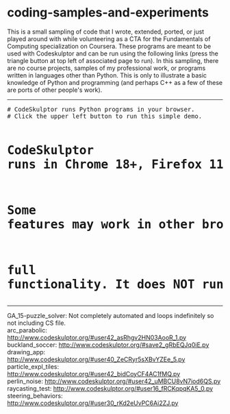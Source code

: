# coding-samples-and-experiments

This is a small sampling of code that I wrote, extended, ported, or just played around with while volunteering as a CTA for the Fundamentals of Computing specialization on Coursera. These programs are meant to be used with Codeskulptor and can be run using the following links (press the triangle button at top left of associated page to run). In this sampling, there are no course projects, samples of my professional work, or programs written in languages other than Python. This is only to illustrate a basic knowledge of Python and programming (and perhaps C++ as a few of these are ports of other people's work).

<hr>
<pre># CodeSkulptor runs Python programs in your browser.
# Click the upper left button to run this simple demo.

# CodeSkulptor runs in Chrome 18+, Firefox 11+, and Safari 6+.
# Some features may work in other browsers, but do not expect
# full functionality.  It does NOT run in Internet Explorer.</pre>
<hr>

GA_15-puzzle_solver: Not completely automated and loops indefinitely so not including CS file. <br>
arc_parabolic: http://www.codeskulptor.org/#user42_asRhgv2HN03AooR_1.py <br>
buckland_soccer: http://www.codeskulptor.org/#save2_gRbEQJq0iE.py <br>
drawing_app: http://www.codeskulptor.org/#user40_ZeCRyr5sXBvYZEe_5.py <br>
particle_expl_tiles: http://www.codeskulptor.org/#user42_bidCoyCF4AC1fMQ.py <br>
perlin_noise: http://www.codeskulptor.org/#user42_uMBCU8vN7iod6QS.py <br>
raycasting_test: http://www.codeskulptor.org/#user16_fRCKqpqKA5_0.py <br>
steering_behaviors: http://www.codeskulptor.org/#user30_rKd2eUvPC6Ai2ZJ.py
